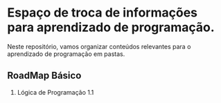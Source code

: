 # Espaço de troca de informações para aprendizado de programação.

Neste repositório, vamos organizar conteúdos relevantes para o aprendizado de programação em pastas.

## RoadMap Básico 

1. Lógica de Programação
1.1 
